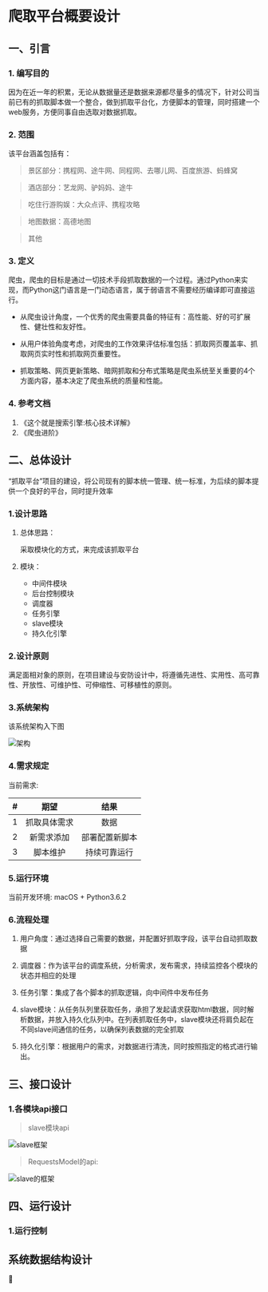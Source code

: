 # 爬取平台概要设计

## 一、引言
	
### 1. 编写目的

因为在近一年的积累，无论从数据量还是数据来源都尽量多的情况下，针对公司当前已有的抓取脚本做一个整合，做到抓取平台化，方便脚本的管理，同时搭建一个web服务，方便同事自由选取对数据抓取。

### 2. 范围

该平台涵盖包括有：

>景区部分：携程网、途牛网、同程网、去哪儿网、百度旅游、蚂蜂窝

>酒店部分：艺龙网、驴妈妈、途牛

>吃住行游购娱：大众点评、携程攻略

>地图数据：高德地图

>其他

### 3. 定义

爬虫，爬虫的目标是通过一切技术手段抓取数据的一个过程。通过Python来实现，而Python这门语言是一门动态语言，属于弱语言不需要经历编译即可直接运行。

- 从爬虫设计角度，一个优秀的爬虫需要具备的特征有：高性能、好的可扩展性、健壮性和友好性。

- 从用户体验角度考虑，对爬虫的工作效果评估标准包括：抓取网页覆盖率、抓取网页实时性和抓取网页重要性。

- 抓取策略、网页更新策略、暗网抓取和分布式策略是爬虫系统至关重要的4个方面内容，基本决定了爬虫系统的质量和性能。

### 4. 参考文档

1. 《这个就是搜索引擎:核心技术详解》
2. 《爬虫进阶》

## 二、总体设计

“抓取平台”项目的建设，将公司现有的脚本统一管理、统一标准，为后续的脚本提供一个良好的平台，同时提升效率

### 1.设计思路
1. 总体思路：
	
	采取模块化的方式，来完成该抓取平台

2. 模块：
	- 中间件模块
	- 后台控制模块
	- 调度器
	- 任务引擎
	- slave模块
	- 持久化引擎

### 2.设计原则

满足面相对象的原则，在项目建设与安防设计中，将遵循先进性、实用性、高可靠性、开放性、可维护性、可伸缩性、可移植性的原则。

### 3.系统架构

该系统架构入下图

![架构][1]

[1]:https://github.com/beforeuwait/spider_platform/blob/master/%E5%B9%B3%E5%8F%B0%E6%A1%86%E6%9E%B6.png?raw=true

### 4.需求规定

当前需求:

|#|期望|结果|
|:-:|:-:|:-:|
|1|抓取具体需求|数据|
|2|新需求添加|部署配置新脚本|
|3|脚本维护|持续可靠运行|

### 5.运行环境

当前开发环境: macOS + Python3.6.2

### 6.流程处理

1. 用户角度：通过选择自己需要的数据，并配置好抓取字段，该平台自动抓取数据

2.	调度器：作为该平台的调度系统，分析需求，发布需求，持续监控各个模块的状态并相应的处理

3. 任务引擎：集成了各个脚本的抓取逻辑，向中间件中发布任务

4. slave模块：从任务队列里获取任务，承担了发起请求获取html数据，同时解析数据，并放入持久化队列中。在列表抓取任务中，slave模块还将肩负起在不同slave间通信的任务，以确保列表数据的完全抓取

5. 持久化引擎：根据用户的需求，对数据进行清洗，同时按照指定的格式进行输出。

## 三、接口设计

### 1.各模块api接口

> slave模块api

![slave框架][2]

> RequestsModel的api:

![slave的框架][3]

[2]:https://raw.githubusercontent.com/beforeuwait/spider_platform/master/slave.jpg

[3]:https://raw.githubusercontent.com/beforeuwait/spider_platform/master/requestModel.jpg

## 四、运行设计

### 1.运行控制

## 系统数据结构设计
 